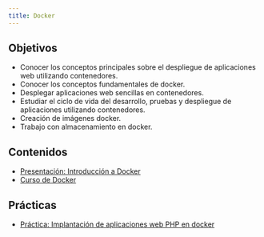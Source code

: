 ```yaml
---
title: Docker
---
```


## Objetivos

* Conocer los conceptos principales sobre el despliegue de aplicaciones web utilizando contenedores.
* Conocer los conceptos fundamentales de docker.
* Desplegar aplicaciones web sencillas en contenedores.
* Estudiar el ciclo de vida del desarrollo, pruebas y despliegue de aplicaciones utilizando contenedores.
* Creación de imágenes docker.
* Trabajo con almacenamiento en docker.

## Contenidos

* [Presentación: Introducción a Docker](https://raw.githubusercontent.com/albertomolina/beamer-focus/main/intro-docker.pdf)
* [Curso de Docker](https://iesgn.github.io/curso_docker_2021/)


## Prácticas

* [Práctica: Implantación de aplicaciones web PHP en docker](practica_docker_php.html)

<!--
* [Práctica: Implantación de aplicaciones web Python en docker](docker_python.html)
-->
